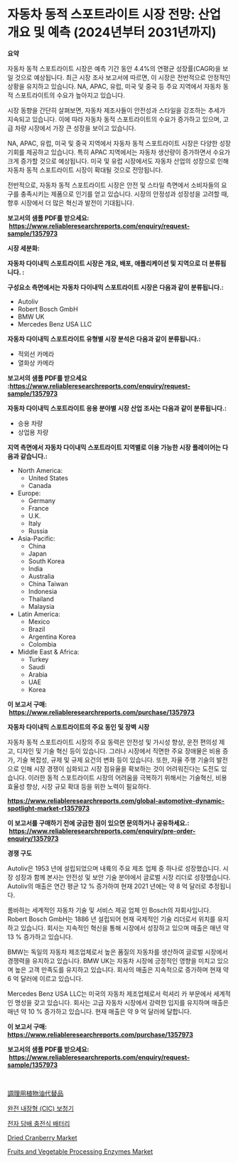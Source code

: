 <p><h1>자동차 동적 스포트라이트 시장 전망: 산업 개요 및 예측 (2024년부터 2031년까지)</h1></p><p><strong>요약</strong></p>
<p><p>자동차 동적 스포트라이트 시장은 예측 기간 동안 4.4%의 연평균 성장률(CAGR)을 보일 것으로 예상됩니다. 최근 시장 조사 보고서에 따르면, 이 시장은 전반적으로 안정적인 상황을 유지하고 있습니다. NA, APAC, 유럽, 미국 및 중국 등 주요 지역에서 자동차 동적 스포트라이트의 수요가 높아지고 있습니다.</p><p>시장 동향을 간단히 살펴보면, 자동차 제조사들이 안전성과 스타일을 강조하는 추세가 지속되고 있습니다. 이에 따라 자동차 동적 스포트라이트의 수요가 증가하고 있으며, 고급 차량 시장에서 가장 큰 성장을 보이고 있습니다.</p><p>NA, APAC, 유럽, 미국 및 중국 지역에서 자동차 동적 스포트라이트 시장은 다양한 성장 기회를 제공하고 있습니다. 특히 APAC 지역에서는 자동차 생산량이 증가하면서 수요가 크게 증가할 것으로 예상됩니다. 미국 및 유럽 시장에서도 자동차 산업의 성장으로 인해 자동차 동적 스포트라이트 시장이 확대될 것으로 전망됩니다.</p><p>전반적으로, 자동차 동적 스포트라이트 시장은 안전 및 스타일 측면에서 소비자들의 요구를 충족시키는 제품으로 인기를 얻고 있습니다. 시장의 안정성과 성장성을 고려할 때, 향후 시장에서 더 많은 혁신과 발전이 기대됩니다.</p></p>
<p><strong>보고서의 샘플 PDF를 받으세요: &nbsp;<a href="https://www.reliableresearchreports.com/enquiry/request-sample/1357973">https://www.reliableresearchreports.com/enquiry/request-sample/1357973</a></strong></p>
<p><strong>시장 세분화:</strong></p>
<p><strong> 자동차 다이내믹 스포트라이트 시장은 개요, 배포, 애플리케이션 및 지역으로 더 분류됩니다. :</strong></p>
<p><strong>구성요소 측면에서는 자동차 다이내믹 스포트라이트 시장은 다음과 같이 분류됩니다.:</strong></p>
<p><ul><li>Autoliv</li><li>Robert Bosch GmbH</li><li>BMW UK</li><li>Mercedes Benz USA LLC</li></ul></p>
<p><strong> 자동차 다이내믹 스포트라이트 유형별 시장 분석은 다음과 같이 분류됩니다.:</strong></p>
<p><ul><li>적외선 카메라</li><li>열화상 카메라</li></ul></p>
<p><strong>보고서의 샘플 PDF를 받으세요 :<a href="https://www.reliableresearchreports.com/enquiry/request-sample/1357973">https://www.reliableresearchreports.com/enquiry/request-sample/1357973</a></strong></p>
<p><strong> 자동차 다이내믹 스포트라이트 응용 분야별 시장 산업 조사는 다음과 같이 분류됩니다.:</strong></p>
<p><ul><li>승용 차량</li><li>상업용 차량</li></ul></p>
<p><strong>지역 측면에서 자동차 다이내믹 스포트라이트 지역별로 이용 가능한 시장 플레이어는 다음과 같습니다.:</strong></p>
<p><ul>
    <li>
        North America:
        <ul>
            <li>United States</li>
            <li>Canada</li>
        </ul>
    </li>
    <li>
        Europe:
        <ul>
            <li>Germany</li>
            <li>France</li>
            <li>U.K.</li>
            <li>Italy</li>
            <li>Russia</li>
        </ul>
    </li>
    <li>
        Asia-Pacific:
        <ul>
            <li>China</li>
            <li>Japan</li>
            <li>South Korea</li>
            <li>India</li>
            <li>Australia</li>
            <li>China Taiwan</li>
            <li>Indonesia</li>
            <li>Thailand</li>
            <li>Malaysia</li>
        </ul>
    </li>
    <li>
        Latin America:
        <ul>
            <li>Mexico</li>
            <li>Brazil</li>
            <li>Argentina Korea</li>
            <li>Colombia</li>
        </ul>
    </li>
    <li>
        Middle East & Africa:
        <ul>
            <li>Turkey</li>
            <li>Saudi</li>
            <li>Arabia</li>
            <li>UAE</li>
            <li>Korea</li>
        </ul>
    </li>
    </ul></p>
<p><strong>이 보고서 구매: &nbsp;<a href="https://www.reliableresearchreports.com/purchase/1357973">https://www.reliableresearchreports.com/purchase/1357973</a></strong></p>
<p><strong>자동차 다이내믹 스포트라이트의 주요 동인 및 장벽 시장</strong></p>
<p><p>자동차 동적 스포트라이트 시장의 주요 동력은 안전성 및 가시성 향상, 운전 편의성 제고, 디자인 및 기술 혁신 등이 있습니다. 그러나 시장에서 직면한 주요 장애물은 비용 증가, 기술 복잡성, 규제 및 규제 요건의 변화 등이 있습니다. 또한, 자율 주행 기술의 발전으로 인해 시장 경쟁이 심화되고 시장 점유율을 확보하는 것이 어려워진다는 도전도 있습니다. 이러한 동적 스포트라이트 시장의 어려움을 극복하기 위해서는 기술혁신, 비용 효율성 향상, 시장 규모 확대 등을 위한 노력이 필요하다.</p></p>
<p><strong><a href="https://www.reliableresearchreports.com/global-automotive-dynamic-spotlight-market-r1357973">https://www.reliableresearchreports.com/global-automotive-dynamic-spotlight-market-r1357973</a></strong></p>
<p><strong>이 보고서를 구매하기 전에 궁금한 점이 있으면 문의하거나 공유하세요.: &nbsp;<a href="https://www.reliableresearchreports.com/enquiry/pre-order-enquiry/1357973">https://www.reliableresearchreports.com/enquiry/pre-order-enquiry/1357973</a></strong></p>
<p><strong>경쟁 구도</strong></p>
<p><p>Autoliv은 1953 년에 설립되었으며 내륙의 주요 제조 업체 중 하나로 성장했습니다. 시장 성장과 함께 본사는 안전성 및 보안 기술 분야에서 글로벌 시장 리더로 성장했습니다. Autoliv의 매출은 연간 평균 12 % 증가하여 현재 2021 년에는 약 8 억 달러로 추정됩니다.</p><p>롬바하는 세계적인 자동차 기술 및 서비스 제공 업체 인 Bosch의 자회사입니다. Robert Bosch GmbH는 1886 년 설립되어 현재 국제적인 기술 리더로서 위치를 유지하고 있습니다. 회사는 지속적인 혁신을 통해 시장에서 성장하고 있으며 매출은 매년 약 13 % 증가하고 있습니다.</p><p>BMW는 독일의 자동차 제조업체로서 높은 품질의 자동차를 생산하여 글로벌 시장에서 경쟁력을 유지하고 있습니다. BMW UK는 자동차 시장에 긍정적인 영향을 미치고 있으며 높은 고객 만족도를 유지하고 있습니다. 회사의 매출은 지속적으로 증가하며 현재 약 6 억 달러에 이르고 있습니다.</p><p>Mercedes Benz USA LLC는 미국의 자동차 제조업체로서 럭셔리 카 부문에서 세계적인 명성을 갖고 있습니다. 회사는 고급 자동차 시장에서 강력한 입지를 유지하며 매출은 매년 약 10 % 증가하고 있습니다. 현재 매출은 약 9 억 달러에 달합니다.</p></p>
<p><strong>이 보고서 구매: &nbsp; <a href="https://www.reliableresearchreports.com/purchase/1357973">https://www.reliableresearchreports.com/purchase/1357973</a></strong></p>
<p><strong>보고서의 샘플 PDF를 받으세요: &nbsp;<a href="https://www.reliableresearchreports.com/enquiry/request-sample/1357973">https://www.reliableresearchreports.com/enquiry/request-sample/1357973</a></strong><strong></strong></p>
<p>&nbsp;</p>
<p><p><a href="https://github.com/RodHoppe07/Market-Research-Report-List-1/blob/main/208148190724.md">調理用植物油代替品</a></p><p><a href="https://github.com/camron674/Market-Research-Report-List-1/blob/main/258334084392.md">완전 내장형 (CIC) 보청기</a></p><p><a href="https://github.com/ROBERTS65DAVID/Market-Research-Report-List-1/blob/main/863746184393.md">전자 담배 충전식 배터리</a></p><p><a href="https://github.com/indrystar/Market-Research-Report-List-3/blob/main/dried-cranberry-market.md">Dried Cranberry Market</a></p><p><a href="https://github.com/AKSHATREPORTPRIME/Market-Research-Report-List-4/blob/main/fruits-and-vegetable-processing-enzymes-market.md">Fruits and Vegetable Processing Enzymes Market</a></p></p>